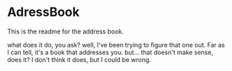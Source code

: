 # AdressBook
This is the readme for the address book.

what does it do, you ask? well, I've been trying to figure that one out. Far as I can tell, it's a book that addresses you.
but... that doesn't make sense, does it? I don't think it does, but I could be wrong.
